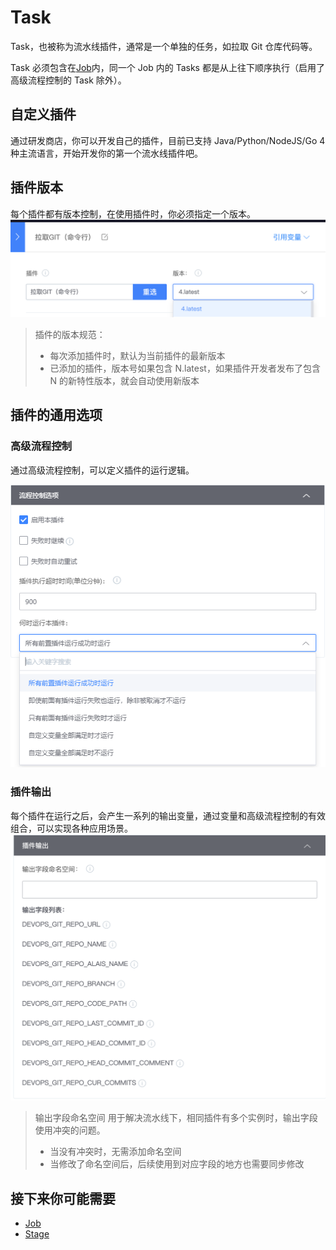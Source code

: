 # Task

Task，也被称为流水线插件，通常是一个单独的任务，如拉取 Git 仓库代码等。

Task 必须包含在[Job](Job.md)内，同一个 Job 内的 Tasks 都是从上往下顺序执行（启用了高级流程控制的 Task 除外）。

## 自定义插件

通过研发商店，你可以开发自己的插件，目前已支持 Java/Python/NodeJS/Go 4 种主流语言，开始开发你的第一个流水线插件吧。

## 插件版本

每个插件都有版本控制，在使用插件时，你必须指定一个版本。
![插件版本](../assets/task_version.png)
> 插件的版本规范：
> - 每次添加插件时，默认为当前插件的最新版本
> - 已添加的插件，版本号如果包含 N.latest，如果插件开发者发布了包含 N 的新特性版本，就会自动使用新版本

## 插件的通用选项
### 高级流程控制

通过高级流程控制，可以定义插件的运行逻辑。

![插件高级流程控制](../assets/task_control.png)

### 插件输出

每个插件在运行之后，会产生一系列的输出变量，通过变量和高级流程控制的有效组合，可以实现各种应用场景。
![插件高级流程控制](../assets/task_output.png)
> 输出字段命名空间
> 用于解决流水线下，相同插件有多个实例时，输出字段使用冲突的问题。
> - 当没有冲突时，无需添加命名空间
> - 当修改了命名空间后，后续使用到对应字段的地方也需要同步修改

## 接下来你可能需要

- [Job](Job.md)
- [Stage](Stage.md)